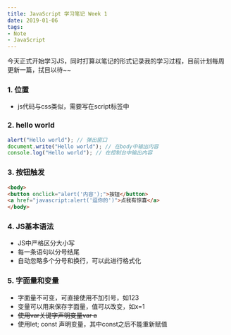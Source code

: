 ```yaml
---
title: JavaScript 学习笔记 Week 1
date: 2019-01-06
tags: 
- Note
- JavaScript
---
```




今天正式开始学习JS，同时打算以笔记的形式记录我的学习过程，目前计划每周更新一篇，拭目以待~~

<!--more-->

### 1. 位置
- js代码与css类似，需要写在script标签中

### 2. hello world
	
```javascript
alert("Hello world"); // 弹出窗口
document.write("Hello world"); // 在body中输出内容
console.log("Hello world"); // 在控制台中输出内容
```

### 3. 按钮触发

```html
<body>
<button onclick="alert('内容');">按钮</button>
<a href="javascript:alert('逗你的')">点我有惊喜</a> 
</body>
```

### 4. JS基本语法

- JS中严格区分大小写
- 每一条语句以分号结尾
- 自动忽略多个分号和换行，可以此进行格式化

### 5. 字面量和变量

- 字面量不可变，可直接使用不加引号，如123
- 变量可以用来保存字面量，值可以改变，如x=1
- <del> 使用var关键字声明变量var a </del>
- 使用let; const 声明变量，其中const之后不能重新赋值